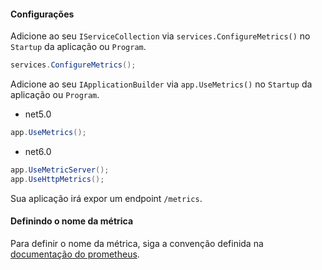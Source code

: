 #### **Configurações**
Adicione ao seu `IServiceCollection` via `services.ConfigureMetrics()` no `Startup` da aplicação ou `Program`. 

```csharp
services.ConfigureMetrics();
```

Adicione ao seu `IApplicationBuilder` via `app.UseMetrics()` no `Startup` da aplicação ou `Program`. 

- net5.0
```csharp
app.UseMetrics();
```

- net6.0
```csharp
app.UseMetricServer();
app.UseHttpMetrics();
```

Sua aplicação irá expor um endpoint `/metrics`.

#### Definindo o nome da métrica

Para definir o nome da métrica, siga a convenção definida na [documentação do prometheus](https://prometheus.io/docs/practices/naming/#metric-names).